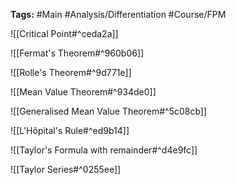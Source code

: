 **Tags:** #Main #Analysis/Differentiation #Course/FPM 

![[Critical Point#^ceda2a]]

![[Fermat's Theorem#^960b06]]

![[Rolle's Theorem#^9d771e]]

![[Mean Value Theorem#^934de0]]

![[Generalised Mean Value Theorem#^5c08cb]]

![[L'Hôpital's Rule#^ed9b14]]

![[Taylor's Formula with remainder#^d4e9fc]]

![[Taylor Series#^0255ee]]